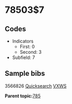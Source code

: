 # 78503$7

## Codes

-   Indicators
    -   First: 0
    -   Second: 3
-   Subfield: 7

## Sample bibs

3566826 [Quicksearch](https://search.library.yale.edu/catalog/3566826) [VXWS](http://prodorbis.library.yale.edu:7014/vxws/GetHoldingsService?bibId=3566826)

**Parent topic:**[785](../../tags/785/785.md)

